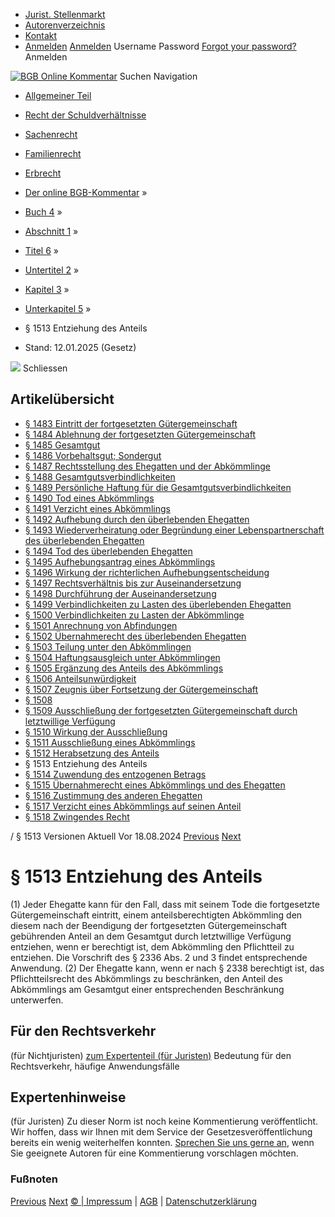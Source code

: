   * [Jurist. Stellenmarkt](https://bgb.kommentar.de/Buch-4/Abschnitt-1/Titel-6/Untertitel-2/Kapitel-3/Unterkapitel-5/</job-board> "Jurist. Stellenmarkt")
  * [Autorenverzeichnis](https://bgb.kommentar.de/Buch-4/Abschnitt-1/Titel-6/Untertitel-2/Kapitel-3/Unterkapitel-5/</Autorenverzeichnis> "Autorenverzeichnis")
  * [Kontakt](https://bgb.kommentar.de/Buch-4/Abschnitt-1/Titel-6/Untertitel-2/Kapitel-3/Unterkapitel-5/</Kontakt>)
  * [Anmelden](https://bgb.kommentar.de/Buch-4/Abschnitt-1/Titel-6/Untertitel-2/Kapitel-3/Unterkapitel-5/<#login> "show login form") [Anmelden](https://bgb.kommentar.de/Buch-4/Abschnitt-1/Titel-6/Untertitel-2/Kapitel-3/Unterkapitel-5/<#> "hide login form") Username Password
[Forgot your password?](https://bgb.kommentar.de/Buch-4/Abschnitt-1/Titel-6/Untertitel-2/Kapitel-3/Unterkapitel-5/</user/forgotpassword>) Anmelden 


[![BGB Online Kommentar](https://bgb.kommentar.de/extension/bgb/design/bgb/images/logo.png)](https://bgb.kommentar.de/Buch-4/Abschnitt-1/Titel-6/Untertitel-2/Kapitel-3/Unterkapitel-5/</> "BGB Online Kommentar")
Suchen
Navigation
  * [Allgemeiner Teil](https://bgb.kommentar.de/Buch-4/Abschnitt-1/Titel-6/Untertitel-2/Kapitel-3/Unterkapitel-5/</Buch-1>)
  * [Recht der Schuldverhältnisse](https://bgb.kommentar.de/Buch-4/Abschnitt-1/Titel-6/Untertitel-2/Kapitel-3/Unterkapitel-5/</Buch-2>)
  * [Sachenrecht](https://bgb.kommentar.de/Buch-4/Abschnitt-1/Titel-6/Untertitel-2/Kapitel-3/Unterkapitel-5/</Buch-3>)
  * [Familienrecht](https://bgb.kommentar.de/Buch-4/Abschnitt-1/Titel-6/Untertitel-2/Kapitel-3/Unterkapitel-5/</Buch-4>)
  * [Erbrecht](https://bgb.kommentar.de/Buch-4/Abschnitt-1/Titel-6/Untertitel-2/Kapitel-3/Unterkapitel-5/</Buch-5>)


  * [Der online BGB-Kommentar](https://bgb.kommentar.de/Buch-4/Abschnitt-1/Titel-6/Untertitel-2/Kapitel-3/Unterkapitel-5/</>) »
  * [Buch 4](https://bgb.kommentar.de/Buch-4/Abschnitt-1/Titel-6/Untertitel-2/Kapitel-3/Unterkapitel-5/</Buch-4>) »
  * [Abschnitt 1](https://bgb.kommentar.de/Buch-4/Abschnitt-1/Titel-6/Untertitel-2/Kapitel-3/Unterkapitel-5/</Buch-4/Abschnitt-1>) »
  * [Titel 6](https://bgb.kommentar.de/Buch-4/Abschnitt-1/Titel-6/Untertitel-2/Kapitel-3/Unterkapitel-5/</Buch-4/Abschnitt-1/Titel-6>) »
  * [Untertitel 2](https://bgb.kommentar.de/Buch-4/Abschnitt-1/Titel-6/Untertitel-2/Kapitel-3/Unterkapitel-5/</Buch-4/Abschnitt-1/Titel-6/Untertitel-2>) »
  * [Kapitel 3](https://bgb.kommentar.de/Buch-4/Abschnitt-1/Titel-6/Untertitel-2/Kapitel-3/Unterkapitel-5/</Buch-4/Abschnitt-1/Titel-6/Untertitel-2/Kapitel-3>) »
  * [Unterkapitel 5](https://bgb.kommentar.de/Buch-4/Abschnitt-1/Titel-6/Untertitel-2/Kapitel-3/Unterkapitel-5/</Buch-4/Abschnitt-1/Titel-6/Untertitel-2/Kapitel-3/Unterkapitel-5>) »
  * § 1513 Entziehung des Anteils 
  * Stand: 12.01.2025 (Gesetz) 


![](https://vg01.met.vgwort.de/na/1c9909529ead4f509072c06d9081a7d5)
Schliessen 
## Artikelübersicht
  * [ § 1483 Eintritt der fortgesetzten Gütergemeinschaft ](https://bgb.kommentar.de/Buch-4/Abschnitt-1/Titel-6/Untertitel-2/Kapitel-3/Unterkapitel-5/</Buch-4/Abschnitt-1/Titel-6/Untertitel-2/Kapitel-3/Unterkapitel-5/Eintritt-der-fortgesetzten-Guetergemeinschaft>)
  * [ § 1484 Ablehnung der fortgesetzten Gütergemeinschaft ](https://bgb.kommentar.de/Buch-4/Abschnitt-1/Titel-6/Untertitel-2/Kapitel-3/Unterkapitel-5/</Buch-4/Abschnitt-1/Titel-6/Untertitel-2/Kapitel-3/Unterkapitel-5/Ablehnung-der-fortgesetzten-Guetergemeinschaft>)
  * [ § 1485 Gesamtgut ](https://bgb.kommentar.de/Buch-4/Abschnitt-1/Titel-6/Untertitel-2/Kapitel-3/Unterkapitel-5/</Buch-4/Abschnitt-1/Titel-6/Untertitel-2/Kapitel-3/Unterkapitel-5/Gesamtgut>)
  * [ § 1486 Vorbehaltsgut; Sondergut ](https://bgb.kommentar.de/Buch-4/Abschnitt-1/Titel-6/Untertitel-2/Kapitel-3/Unterkapitel-5/</Buch-4/Abschnitt-1/Titel-6/Untertitel-2/Kapitel-3/Unterkapitel-5/Vorbehaltsgut-Sondergut>)
  * [ § 1487 Rechtsstellung des Ehegatten und der Abkömmlinge ](https://bgb.kommentar.de/Buch-4/Abschnitt-1/Titel-6/Untertitel-2/Kapitel-3/Unterkapitel-5/</Buch-4/Abschnitt-1/Titel-6/Untertitel-2/Kapitel-3/Unterkapitel-5/Rechtsstellung-des-Ehegatten-und-der-Abkoemmlinge>)
  * [ § 1488 Gesamtgutsverbindlichkeiten ](https://bgb.kommentar.de/Buch-4/Abschnitt-1/Titel-6/Untertitel-2/Kapitel-3/Unterkapitel-5/</Buch-4/Abschnitt-1/Titel-6/Untertitel-2/Kapitel-3/Unterkapitel-5/Gesamtgutsverbindlichkeiten>)
  * [ § 1489 Persönliche Haftung für die Gesamtgutsverbindlichkeiten ](https://bgb.kommentar.de/Buch-4/Abschnitt-1/Titel-6/Untertitel-2/Kapitel-3/Unterkapitel-5/</Buch-4/Abschnitt-1/Titel-6/Untertitel-2/Kapitel-3/Unterkapitel-5/Persoenliche-Haftung-fuer-die-Gesamtgutsverbindlichkeiten>)
  * [ § 1490 Tod eines Abkömmlings ](https://bgb.kommentar.de/Buch-4/Abschnitt-1/Titel-6/Untertitel-2/Kapitel-3/Unterkapitel-5/</Buch-4/Abschnitt-1/Titel-6/Untertitel-2/Kapitel-3/Unterkapitel-5/Tod-eines-Abkoemmlings>)
  * [ § 1491 Verzicht eines Abkömmlings ](https://bgb.kommentar.de/Buch-4/Abschnitt-1/Titel-6/Untertitel-2/Kapitel-3/Unterkapitel-5/</Buch-4/Abschnitt-1/Titel-6/Untertitel-2/Kapitel-3/Unterkapitel-5/Verzicht-eines-Abkoemmlings>)
  * [ § 1492 Aufhebung durch den überlebenden Ehegatten ](https://bgb.kommentar.de/Buch-4/Abschnitt-1/Titel-6/Untertitel-2/Kapitel-3/Unterkapitel-5/</Buch-4/Abschnitt-1/Titel-6/Untertitel-2/Kapitel-3/Unterkapitel-5/Aufhebung-durch-den-ueberlebenden-Ehegatten>)
  * [ § 1493 Wiederverheiratung oder Begründung einer Lebenspartnerschaft des überlebenden Ehegatten ](https://bgb.kommentar.de/Buch-4/Abschnitt-1/Titel-6/Untertitel-2/Kapitel-3/Unterkapitel-5/</Buch-4/Abschnitt-1/Titel-6/Untertitel-2/Kapitel-3/Unterkapitel-5/Wiederverheiratung-oder-Begruendung-einer-Lebenspartnerschaft-des-ueberlebenden-Ehegatten>)
  * [ § 1494 Tod des überlebenden Ehegatten ](https://bgb.kommentar.de/Buch-4/Abschnitt-1/Titel-6/Untertitel-2/Kapitel-3/Unterkapitel-5/</Buch-4/Abschnitt-1/Titel-6/Untertitel-2/Kapitel-3/Unterkapitel-5/Tod-des-ueberlebenden-Ehegatten>)
  * [ § 1495 Aufhebungsantrag eines Abkömmlings ](https://bgb.kommentar.de/Buch-4/Abschnitt-1/Titel-6/Untertitel-2/Kapitel-3/Unterkapitel-5/</Buch-4/Abschnitt-1/Titel-6/Untertitel-2/Kapitel-3/Unterkapitel-5/Aufhebungsantrag-eines-Abkoemmlings>)
  * [ § 1496 Wirkung der richterlichen Aufhebungsentscheidung ](https://bgb.kommentar.de/Buch-4/Abschnitt-1/Titel-6/Untertitel-2/Kapitel-3/Unterkapitel-5/</Buch-4/Abschnitt-1/Titel-6/Untertitel-2/Kapitel-3/Unterkapitel-5/Wirkung-der-richterlichen-Aufhebungsentscheidung>)
  * [ § 1497 Rechtsverhältnis bis zur Auseinandersetzung ](https://bgb.kommentar.de/Buch-4/Abschnitt-1/Titel-6/Untertitel-2/Kapitel-3/Unterkapitel-5/</Buch-4/Abschnitt-1/Titel-6/Untertitel-2/Kapitel-3/Unterkapitel-5/Rechtsverhaeltnis-bis-zur-Auseinandersetzung>)
  * [ § 1498 Durchführung der Auseinandersetzung ](https://bgb.kommentar.de/Buch-4/Abschnitt-1/Titel-6/Untertitel-2/Kapitel-3/Unterkapitel-5/</Buch-4/Abschnitt-1/Titel-6/Untertitel-2/Kapitel-3/Unterkapitel-5/Durchfuehrung-der-Auseinandersetzung>)
  * [ § 1499 Verbindlichkeiten zu Lasten des überlebenden Ehegatten ](https://bgb.kommentar.de/Buch-4/Abschnitt-1/Titel-6/Untertitel-2/Kapitel-3/Unterkapitel-5/</Buch-4/Abschnitt-1/Titel-6/Untertitel-2/Kapitel-3/Unterkapitel-5/Verbindlichkeiten-zu-Lasten-des-ueberlebenden-Ehegatten>)
  * [ § 1500 Verbindlichkeiten zu Lasten der Abkömmlinge ](https://bgb.kommentar.de/Buch-4/Abschnitt-1/Titel-6/Untertitel-2/Kapitel-3/Unterkapitel-5/</Buch-4/Abschnitt-1/Titel-6/Untertitel-2/Kapitel-3/Unterkapitel-5/Verbindlichkeiten-zu-Lasten-der-Abkoemmlinge>)
  * [ § 1501 Anrechnung von Abfindungen ](https://bgb.kommentar.de/Buch-4/Abschnitt-1/Titel-6/Untertitel-2/Kapitel-3/Unterkapitel-5/</Buch-4/Abschnitt-1/Titel-6/Untertitel-2/Kapitel-3/Unterkapitel-5/Anrechnung-von-Abfindungen>)
  * [ § 1502 Übernahmerecht des überlebenden Ehegatten ](https://bgb.kommentar.de/Buch-4/Abschnitt-1/Titel-6/Untertitel-2/Kapitel-3/Unterkapitel-5/</Buch-4/Abschnitt-1/Titel-6/Untertitel-2/Kapitel-3/Unterkapitel-5/Uebernahmerecht-des-ueberlebenden-Ehegatten>)
  * [ § 1503 Teilung unter den Abkömmlingen ](https://bgb.kommentar.de/Buch-4/Abschnitt-1/Titel-6/Untertitel-2/Kapitel-3/Unterkapitel-5/</Buch-4/Abschnitt-1/Titel-6/Untertitel-2/Kapitel-3/Unterkapitel-5/Teilung-unter-den-Abkoemmlingen>)
  * [ § 1504 Haftungsausgleich unter Abkömmlingen ](https://bgb.kommentar.de/Buch-4/Abschnitt-1/Titel-6/Untertitel-2/Kapitel-3/Unterkapitel-5/</Buch-4/Abschnitt-1/Titel-6/Untertitel-2/Kapitel-3/Unterkapitel-5/Haftungsausgleich-unter-Abkoemmlingen>)
  * [ § 1505 Ergänzung des Anteils des Abkömmlings ](https://bgb.kommentar.de/Buch-4/Abschnitt-1/Titel-6/Untertitel-2/Kapitel-3/Unterkapitel-5/</Buch-4/Abschnitt-1/Titel-6/Untertitel-2/Kapitel-3/Unterkapitel-5/Ergaenzung-des-Anteils-des-Abkoemmlings>)
  * [ § 1506 Anteilsunwürdigkeit ](https://bgb.kommentar.de/Buch-4/Abschnitt-1/Titel-6/Untertitel-2/Kapitel-3/Unterkapitel-5/</Buch-4/Abschnitt-1/Titel-6/Untertitel-2/Kapitel-3/Unterkapitel-5/Anteilsunwuerdigkeit>)
  * [ § 1507 Zeugnis über Fortsetzung der Gütergemeinschaft ](https://bgb.kommentar.de/Buch-4/Abschnitt-1/Titel-6/Untertitel-2/Kapitel-3/Unterkapitel-5/</Buch-4/Abschnitt-1/Titel-6/Untertitel-2/Kapitel-3/Unterkapitel-5/Zeugnis-ueber-Fortsetzung-der-Guetergemeinschaft>)
  * [ § 1508 ](https://bgb.kommentar.de/Buch-4/Abschnitt-1/Titel-6/Untertitel-2/Kapitel-3/Unterkapitel-5/</Buch-4/Abschnitt-1/Titel-6/Untertitel-2/Kapitel-3/Unterkapitel-5/node_1946>)
  * [ § 1509 Ausschließung der fortgesetzten Gütergemeinschaft durch letztwillige Verfügung ](https://bgb.kommentar.de/Buch-4/Abschnitt-1/Titel-6/Untertitel-2/Kapitel-3/Unterkapitel-5/</Buch-4/Abschnitt-1/Titel-6/Untertitel-2/Kapitel-3/Unterkapitel-5/Ausschliessung-der-fortgesetzten-Guetergemeinschaft-durch-letztwillige-Verfuegung>)
  * [ § 1510 Wirkung der Ausschließung ](https://bgb.kommentar.de/Buch-4/Abschnitt-1/Titel-6/Untertitel-2/Kapitel-3/Unterkapitel-5/</Buch-4/Abschnitt-1/Titel-6/Untertitel-2/Kapitel-3/Unterkapitel-5/Wirkung-der-Ausschliessung>)
  * [ § 1511 Ausschließung eines Abkömmlings ](https://bgb.kommentar.de/Buch-4/Abschnitt-1/Titel-6/Untertitel-2/Kapitel-3/Unterkapitel-5/</Buch-4/Abschnitt-1/Titel-6/Untertitel-2/Kapitel-3/Unterkapitel-5/Ausschliessung-eines-Abkoemmlings>)
  * [ § 1512 Herabsetzung des Anteils ](https://bgb.kommentar.de/Buch-4/Abschnitt-1/Titel-6/Untertitel-2/Kapitel-3/Unterkapitel-5/</Buch-4/Abschnitt-1/Titel-6/Untertitel-2/Kapitel-3/Unterkapitel-5/Herabsetzung-des-Anteils>)
  * § 1513 Entziehung des Anteils 
  * [ § 1514 Zuwendung des entzogenen Betrags ](https://bgb.kommentar.de/Buch-4/Abschnitt-1/Titel-6/Untertitel-2/Kapitel-3/Unterkapitel-5/</Buch-4/Abschnitt-1/Titel-6/Untertitel-2/Kapitel-3/Unterkapitel-5/Zuwendung-des-entzogenen-Betrags>)
  * [ § 1515 Übernahmerecht eines Abkömmlings und des Ehegatten ](https://bgb.kommentar.de/Buch-4/Abschnitt-1/Titel-6/Untertitel-2/Kapitel-3/Unterkapitel-5/</Buch-4/Abschnitt-1/Titel-6/Untertitel-2/Kapitel-3/Unterkapitel-5/Uebernahmerecht-eines-Abkoemmlings-und-des-Ehegatten>)
  * [ § 1516 Zustimmung des anderen Ehegatten ](https://bgb.kommentar.de/Buch-4/Abschnitt-1/Titel-6/Untertitel-2/Kapitel-3/Unterkapitel-5/</Buch-4/Abschnitt-1/Titel-6/Untertitel-2/Kapitel-3/Unterkapitel-5/Zustimmung-des-anderen-Ehegatten>)
  * [ § 1517 Verzicht eines Abkömmlings auf seinen Anteil ](https://bgb.kommentar.de/Buch-4/Abschnitt-1/Titel-6/Untertitel-2/Kapitel-3/Unterkapitel-5/</Buch-4/Abschnitt-1/Titel-6/Untertitel-2/Kapitel-3/Unterkapitel-5/Verzicht-eines-Abkoemmlings-auf-seinen-Anteil>)
  * [ § 1518 Zwingendes Recht ](https://bgb.kommentar.de/Buch-4/Abschnitt-1/Titel-6/Untertitel-2/Kapitel-3/Unterkapitel-5/</Buch-4/Abschnitt-1/Titel-6/Untertitel-2/Kapitel-3/Unterkapitel-5/Zwingendes-Recht>)


/ § 1513 
Versionen  Aktuell Vor 18.08.2024
[Previous](https://bgb.kommentar.de/Buch-4/Abschnitt-1/Titel-6/Untertitel-2/Kapitel-3/Unterkapitel-5/</Buch-4/Abschnitt-1/Titel-6/Untertitel-2/Kapitel-3/Unterkapitel-5/Herabsetzung-des-Anteils> "§ 1512 Herabsetzung des Anteils") [Next](https://bgb.kommentar.de/Buch-4/Abschnitt-1/Titel-6/Untertitel-2/Kapitel-3/Unterkapitel-5/</Buch-4/Abschnitt-1/Titel-6/Untertitel-2/Kapitel-3/Unterkapitel-5/Zuwendung-des-entzogenen-Betrags> "§ 1514 Zuwendung des entzogenen Betrags")
# § 1513 Entziehung des Anteils
(1) Jeder Ehegatte kann für den Fall, dass mit seinem Tode die fortgesetzte Gütergemeinschaft eintritt, einem anteilsberechtigten Abkömmling den diesem nach der Beendigung der fortgesetzten Gütergemeinschaft gebührenden Anteil an dem Gesamtgut durch letztwillige Verfügung entziehen, wenn er berechtigt ist, dem Abkömmling den Pflichtteil zu entziehen. Die Vorschrift des § 2336 Abs. 2 und 3 findet entsprechende Anwendung.
(2) Der Ehegatte kann, wenn er nach § 2338 berechtigt ist, das Pflichtteilsrecht des Abkömmlings zu beschränken, den Anteil des Abkömmlings am Gesamtgut einer entsprechenden Beschränkung unterwerfen.
## Für den Rechtsverkehr 
(für Nichtjuristen)
[zum Expertenteil (für Juristen)](https://bgb.kommentar.de/Buch-4/Abschnitt-1/Titel-6/Untertitel-2/Kapitel-3/Unterkapitel-5/<#expertenhinweise>)
Bedeutung für den Rechtsverkehr, häufige Anwendungsfälle
## Expertenhinweise
(für Juristen)
Zu dieser Norm ist noch keine Kommentierung veröffentlicht. Wir hoffen, dass wir Ihnen mit dem Service der Gesetzesveröffentlichung bereits ein wenig weiterhelfen konnten. [Sprechen Sie uns gerne an](https://bgb.kommentar.de/Buch-4/Abschnitt-1/Titel-6/Untertitel-2/Kapitel-3/Unterkapitel-5/</Kontakt>), wenn Sie geeignete Autoren für eine Kommentierung vorschlagen möchten. 
### Fußnoten
[Previous](https://bgb.kommentar.de/Buch-4/Abschnitt-1/Titel-6/Untertitel-2/Kapitel-3/Unterkapitel-5/</Buch-4/Abschnitt-1/Titel-6/Untertitel-2/Kapitel-3/Unterkapitel-5/Herabsetzung-des-Anteils> "§ 1512 Herabsetzung des Anteils") [Next](https://bgb.kommentar.de/Buch-4/Abschnitt-1/Titel-6/Untertitel-2/Kapitel-3/Unterkapitel-5/</Buch-4/Abschnitt-1/Titel-6/Untertitel-2/Kapitel-3/Unterkapitel-5/Zuwendung-des-entzogenen-Betrags> "§ 1514 Zuwendung des entzogenen Betrags")
[© | Impressum](https://bgb.kommentar.de/Buch-4/Abschnitt-1/Titel-6/Untertitel-2/Kapitel-3/Unterkapitel-5/</Kontakt>) | [AGB](https://bgb.kommentar.de/Buch-4/Abschnitt-1/Titel-6/Untertitel-2/Kapitel-3/Unterkapitel-5/</AGB>) | [Datenschutzerklärung](https://bgb.kommentar.de/Buch-4/Abschnitt-1/Titel-6/Untertitel-2/Kapitel-3/Unterkapitel-5/</Datenschutzerklaerung-fuer-Leser>)
